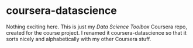 coursera-datascience
====================

Nothing exciting here. This is just my _Data Science Toolbox_ Coursera repo, 
created for the course project. I renamed it coursera-datascience so that it 
sorts nicely and alphabetically with my other Coursera stuff.

